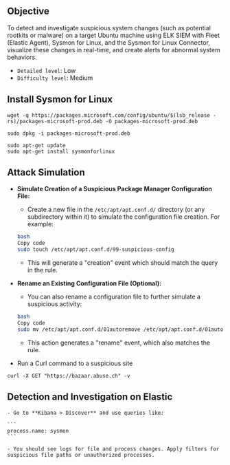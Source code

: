 ## Objective
To detect and investigate suspicious system changes (such as potential rootkits or malware) on a target Ubuntu machine using ELK SIEM with Fleet (Elastic Agent), Sysmon for Linux, and the Sysmon for Linux Connector, visualize these changes in real-time, and create alerts for abnormal system behaviors.

- `Detailed level`: Low
- `Difficulty level`: Medium

## Install Sysmon for Linux

```
wget -q https://packages.microsoft.com/config/ubuntu/$(lsb_release -rs)/packages-microsoft-prod.deb -O packages-microsoft-prod.deb

sudo dpkg -i packages-microsoft-prod.deb

sudo apt-get update
sudo apt-get install sysmonforlinux
```

## Attack Simulation

- **Simulate Creation of a Suspicious Package Manager Configuration File:**
    - Create a new file in the `/etc/apt/apt.conf.d/` directory (or any subdirectory within it) to simulate the configuration file creation. For example:
    
    ```bash
    bash
    Copy code
    sudo touch /etc/apt/apt.conf.d/99-suspicious-config
    
    ```
    
    - This will generate a "creation" event which should match the query in the rule.
- **Rename an Existing Configuration File (Optional):**
    - You can also rename a configuration file to further simulate a suspicious activity:
    
    ```bash
    bash
    Copy code
    sudo mv /etc/apt/apt.conf.d/01autoremove /etc/apt/apt.conf.d/01autoremove-backup
    
    ```
    
    - This action generates a "rename" event, which also matches the rule.

 - Run a Curl command to a suspicious site

  ```
  curl -X GET "https://bazaar.abuse.ch" -v
  ```
   
## Detection and Investigation on Elastic

    - Go to **Kibana > Discover** and use queries like:
    
    ```
    process.name: sysmon
    ```
    
    - You should see logs for file and process changes. Apply filters for suspicious file paths or unauthorized processes.

